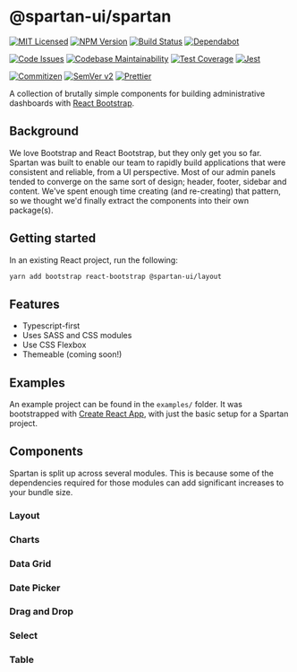 # @spartan-ui/spartan

[![MIT Licensed][icon-license]][link-license]
[![NPM Version][icon-npm]][link-npm]
[![Build Status][icon-ci]][link-ci]
[![Dependabot][icon-dependabot]][link-dependabot]

[![Code Issues][icon-issues]][link-issues]
[![Codebase Maintainability][icon-maintainability]][link-maintainability]
[![Test Coverage][icon-coverage]][link-coverage]
[![Jest][icon-jest]][link-jest]

[![Commitizen][icon-commitizen]][link-commitizen]
[![SemVer v2][icon-semver]][link-semver]
[![Prettier][icon-prettier]][link-prettier]

A collection of brutally simple components for building administrative
dashboards with [React Bootstrap][link-react-bootstrap].

## Background

We love Bootstrap and React Bootstrap, but they only get you so far. Spartan
was built to enable our team to rapidly build applications that were consistent
and reliable, from a UI perspective. Most of our admin panels tended to
converge on the same sort of design; header, footer, sidebar and content. We've
spent enough time creating (and re-creating) that pattern, so we thought we'd
finally extract the components into their own package(s).

## Getting started

In an existing React project, run the following:

```bash
yarn add bootstrap react-bootstrap @spartan-ui/layout
```

## Features

- Typescript-first
- Uses SASS and CSS modules
- Use CSS Flexbox
- Themeable (coming soon!)

## Examples

An example project can be found in the `examples/` folder. It was bootstrapped
with [Create React App][link-create-react-app], with just the basic setup for a
Spartan project.

[link-create-react-app]: https://reactjs.org/docs/create-a-new-react-app.html

## Components

Spartan is split up across several modules. This is because some of the
dependencies required for those modules can add significant increases
to your bundle size.

### Layout

### Charts

### Data Grid

### Date Picker

### Drag and Drop

### Select

### Table

[icon-license]: https://img.shields.io/github/license/spartan-ui/spartan.svg?longCache=true&style=flat-square
[link-license]: LICENSE
[icon-npm]: https://img.shields.io/npm/v/@spartan-ui/spartan.svg?longCache=true&style=flat-square
[link-npm]: https://www.npmjs.com/package/@spartan-ui/spartan
[icon-ci]: https://img.shields.io/travis/com/spartan-ui/spartan.svg?longCache=true&style=flat-square
[link-ci]: https://travis-ci.com/spartan-ui/spartan
[icon-dependabot]: https://img.shields.io/badge/dependabot-enabled-brightgreen.svg?longCache=true&style=flat-square
[link-dependabot]: https://greenkeeper.io/

[icon-issues]: https://img.shields.io/codeclimate/issues/spartan-ui/spartan.svg?longCache=true&style=flat-square
[link-issues]: https://codeclimate.com/github/spartan-ui/spartan/issues
[icon-maintainability]: https://img.shields.io/codeclimate/maintainability/spartan-ui/spartan.svg?longCache=true&style=flat-square
[link-maintainability]: https://codeclimate.com/github/spartan-ui/spartan
[icon-coverage]: https://img.shields.io/codecov/c/github/spartan-ui/spartan/develop.svg?longCache=true&style=flat-square
[link-coverage]: https://codecov.io/gh/spartan-ui/spartan

[icon-jest]: https://img.shields.io/badge/tested_with-jest-99424f.svg?longCache=true&style=flat-square
[link-jest]: https://jestjs.io/

[icon-commitizen]: https://img.shields.io/badge/commitizen-friendly-brightgreen.svg?longCache=true&style=flat-square
[link-commitizen]: http://commitizen.github.io/cz-cli/
[icon-semver]: https://img.shields.io/badge/semver-v2-brightgreen.svg?longCache=true&style=flat-square
[link-semver]: http://semver.org/
[icon-prettier]: https://img.shields.io/badge/code_style-prettier-ff69b4.svg?longCache=true&style=flat-square
[link-prettier]: https://prettier.io/

[link-react-bootstrap]: https://react-bootstrap.github.io/
